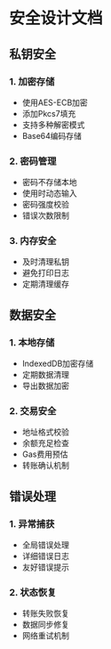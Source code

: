# 安全设计文档

## 私钥安全

### 1. 加密存储
- 使用AES-ECB加密
- 添加Pkcs7填充
- 支持多种解密模式
- Base64编码存储

### 2. 密码管理
- 密码不存储本地
- 使用时动态输入
- 密码强度校验
- 错误次数限制

### 3. 内存安全
- 及时清理私钥
- 避免打印日志
- 定期清理缓存

## 数据安全

### 1. 本地存储
- IndexedDB加密存储
- 定期数据清理
- 导出数据加密

### 2. 交易安全
- 地址格式校验
- 余额充足检查
- Gas费用预估
- 转账确认机制

## 错误处理

### 1. 异常捕获
- 全局错误处理
- 详细错误日志
- 友好错误提示

### 2. 状态恢复
- 转账失败恢复
- 数据同步修复
- 网络重试机制